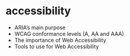 # accessibility
* ARIA’s main purpose
* WCAG conformance levels (A, AA and AAA)
* The importance of Web Accessibility
* Tools to use for Web Accessibility
